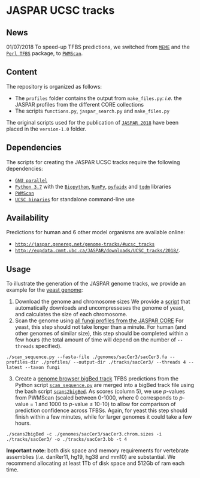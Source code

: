 # JASPAR UCSC tracks

## News
01/07/2018 To speed-up TFBS predictions, we switched from [`MEME`](http://meme-suite.org/doc/overview.html) and the [`Perl TFBS`](http://tfbs.genereg.net) package, to [`PWMScan`](http://ccg.vital-it.ch/pwmscan).

## Content
The repository is organized as follows:
* The `profiles` folder contains the output from `make_files.py`: *i.e.* the JASPAR profiles from the different CORE collections
* The scripts `functions.py`, `jaspar_search.py` and `make_files.py`

The original scripts used for the publication of [`JASPAR 2018`](https://doi.org/10.1093/nar/gkx1126) have been placed in the `version-1.0` folder.

## Dependencies
The scripts for creating the JASPAR UCSC tracks require the following dependencies:
* [`GNU parallel`](https://www.gnu.org/software/parallel/)
* [`Python 3.7`](https://www.python.org/download/releases/3.7/) with the [`Biopython`](http://biopython.org), [`NumPy`](http://www.numpy.org), [`pyfaidx`](https://peerj.com/preprints/970/) and [`tqdm`](https://tqdm.github.io) libraries
* [`PWMScan`](http://ccg.vital-it.ch/pwmscan)
* [`UCSC binaries`](http://hgdownload.cse.ucsc.edu/admin/exe/) for standalone command-line use

## Availability
Predictions for human and 6 other model organisms are available online:
* [`http://jaspar.genereg.net/genome-tracks/#ucsc_tracks`](http://jaspar.genereg.net/genome-tracks/#ucsc_tracks)
* [`http://expdata.cmmt.ubc.ca/JASPAR/downloads/UCSC_tracks/2018/`](http://expdata.cmmt.ubc.ca/JASPAR/downloads/UCSC_tracks/2018/).

## Usage
To illustrate the generation of the JASPAR genome tracks, we provide an example for the [yeast genome](https://www.ncbi.nlm.nih.gov/assembly/GCF_000146045.2/):
1) Download the genome and chromosome sizes
We provide a [script](https://github.com/wassermanlab/JASPAR-UCSC-tracks/blob/master/genomes/sacCer3/sacCer3.sh) that automatically downloads and uncompresseses the genome of yeast, and calculates the size of each chromosome. 
2) Scan the genome using [all fungi profiles from the JASPAR CORE](http://jaspar.genereg.net/search?q=&collection=CORE&tax_group=fungi)
For yeast, this step should not take longer than a minute. For human (and other genomes of similar size), this step should be completed within a few hours (the total amount of time will depend on the number of `--threads` specified).
```
./scan_sequence.py --fasta-file ./genomes/sacCer3/sacCer3.fa --profiles-dir ./profiles/ --output-dir ./tracks/sacCer3/ --threads 4 --latest --taxon fungi
```
3) Create a [genome browser bigBed track](https://genome.ucsc.edu/goldenPath/help/bigBed.html)
TFBS predictions from the Python script [`scan_sequence.py`](https://github.com/wassermanlab/JASPAR-UCSC-tracks/blob/master/scan_sequence.py) are merged into a bigBed track file using the bash script [`scans2bigBed`](https://github.com/wassermanlab/JASPAR-UCSC-tracks/blob/master/scans2bigBed). As scores (column 5), we use <i>p</i>-values from PWMScan (scaled between 0-1000, where 0 corresponds to <i>p</i>-value = 1 and 1000 to <i>p</i>-value ≤ 10-10) to allow for comparison of prediction confidence across TFBSs. Again, for yeast this step should finish within a few minutes, while for larger genomes it could take a few hours.
```
./scans2bigBed -c ./genomes/sacCer3/sacCer3.chrom.sizes -i ./tracks/sacCer3/ -o ./tracks/sacCer3.bb -t 4
```
**Important note:** both disk space and memory requirements for vertebrate assemblies (*i.e.* danRer11, hg19, hg38 and mm10) are substantial. We recommend allocating at least 1Tb of disk space and 512Gb of ram each time.
